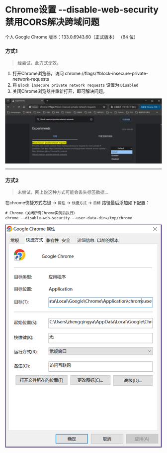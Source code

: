 # Chrome设置 --disable-web-security 禁用CORS解决跨域问题

个人 Google Chrome 版本：133.0.6943.60（正式版本） （64 位）

### 方式1

> 经尝试，此方式无效。

1. 打开Chrome浏览器，访问 chrome://flags/#block-insecure-private-network-requests
2. 将 `Block insecure private network requests` 设置为 `Disabled`
3. 关闭Chrome浏览器并重新打开，即可解决问题。

![](./images/02-Chrome设置--disable-web-security禁用CORS解决跨域问题_1744989862972.png)

---

### 方式2

> 未尝试，网上说这种方式可能会丢失标签数据...

在chrome快捷方式右键 -> `属性` -> `快捷方式` -> `目标` 路径最后添加如下配置：

```
# Chrome（关闭所有Chrome实例后执行）
chrome --disable-web-security --user-data-dir=/tmp/chrome
```

![](./images/02-Chrome设置--disable-web-security禁用CORS解决跨域问题_1744990307777.png)

